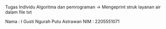 Tugas Individu Algoritma dan pemrograman 
  -> Mengeprint struk layanan air dalam file txt
  
Nama : I Gusti Ngurah Putu Astrawan
NIM  : 2205551071
